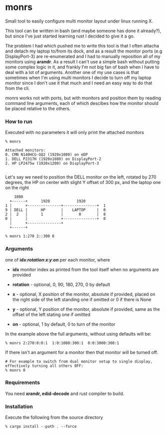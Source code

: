# monrs
Small tool to easily configure multi monitor layout under linux running X.

This tool can be written in bash (and maybe someone has done it already?), but since I've just started learning rust I decided to give it a go.

The problem I had which pushed me to write this tool is that I often attacha and detach my laptop to/from its dock, and as a result the monitor ports (e.g DisplayPort-3) are re-enumerated and I had to manually reposition all of my monitors  using **arandr**. As a result I can't use a simple bash without putting some complex logic in it, and frankly I'm not big fan of bash when I have to deal with a lot of arguments. Another one of my use cases is that sometimes when I'm using multi monitors I decide to turn off my laptop monitor since I don't use it that much and I need an easy way to do that from the cli.

monrs works not with ports, but with monitors and position them by reading command line arguments, each of which descibes how the monitor should be placed relative to the others.

### How to run

Executed with no parameters it will only print the attached monitors
```
% monrs 

Attached monitors:
0. CMN N140HCG-GQ2 (1920x1080) on eDP
1. DELL P2317H (1920x1080) on DisplayPort-2
2. HP LP2475w (1920x1200) on DisplayPort-3


```

Let's say we need to position the DELL monitor on the left, rotated by 270 degrees,
the HP on center with slight Y offset of 300 px, and the laptop one on the right

```
    1080
  +------+      1920            1920
1 |      +---------------+---------------+  1
9 | DELL |      HP       |    LAPTOP     |  0
2 |  2   |      1        |       0       |  8
0 |      |               +---------------+  0
  |      +---------------+
  +------+

% monrs 1:270 2::300 0
```


### Arguments

one of **idx**:***rotation***:***x***:***y***:***on*** per each monitor, where

* **idx** monitor index as printed from the tool itself when no arguments are provided

* **rotation** - optional, 0, 90, 180, 270, 0 by default

* **x** - optional, X position of the monitor, absolute if provided, placed on the right side of the left standing one if omitted or 0 if there is None

* **y** - optional, Y position of the monitor, absolute if provided, same as the offset of the left stating one if omitted

* **on** - optional, 1 by default, 0 to turn of the monitor 

In the example above the full arguments, without using defaults will be:
```
% monrs 2:270:0:0:1  1:0:1080:300:1  0:0:3000:300:1
```

If there isn't an argument for a monitor then that monitor will be turned off.

```
# For example to switch from dual monitor setup to single display, effectively turning all others OFF:
% monrs 0
```

### Requirements
You need **xrandr, edid-decode** and rust compiler to build.

### Installation
Execute the following from the source directory

```
% cargo install --path . --force
``` 
